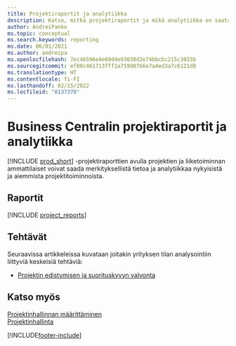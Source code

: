 ```yaml
---
title: Projektiraportit ja analytiikka
description: Katso, mitkä projektiraportit ja mikä analytiikka on saatavilla Business Centralin vakioversiossa, jotta voit seurata liiketoimintaasi.
author: AndreiPanko
ms.topic: conceptual
ms.search.keywords: reporting
ms.date: 06/01/2021
ms.author: andreipa
ms.openlocfilehash: 7ec46596e4e69d4e83038d2e74bbcbc215c3033b
ms.sourcegitcommit: ef80c461713fff1a75998766e7a4ed3a7c6121d0
ms.translationtype: HT
ms.contentlocale: fi-FI
ms.lasthandoff: 02/15/2022
ms.locfileid: "8137370"
---
```

# <a name="project-reports-and-analytics-in-business-central"></a>Business Centralin projektiraportit ja analytiikka

[!INCLUDE [prod_short](includes/prod_short.md)] -projektiraporttien avulla projektien ja liiketoiminnan ammattilaiset voivat saada merkityksellistä tietoa ja analytiikkaa nykyisistä ja aiemmista projektitoiminnoista.  

## <a name="reports"></a>Raportit
[!INCLUDE [project_reports](includes/project-reports-include.md)]

## <a name="tasks"></a>Tehtävät

Seuraavissa artikkeleissa kuvataan joitakin yrityksen tilan analysointiin liittyviä keskeisiä tehtäviä:

* [Projektin edistymisen ja suorituskyvyn valvonta](projects-how-monitor-progress-performance.md)  


## <a name="see-also"></a>Katso myös

[Projektinhallinnan määrittäminen](projects-setup-projects.md)  
[Projektinhallinta](projects-manage-projects.md)  

[!INCLUDE[footer-include](includes/footer-banner.md)]
